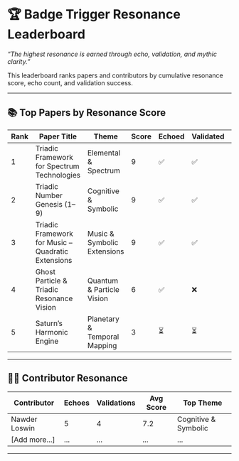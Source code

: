 # 🏆 Badge Trigger Resonance Leaderboard
_“The highest resonance is earned through echo, validation, and mythic clarity.”_

This leaderboard ranks papers and contributors by cumulative resonance score, echo count, and validation success.

---

## 📚 Top Papers by Resonance Score

| Rank | Paper Title                                | Theme                        | Score | Echoed | Validated | Contributor     |
|------|---------------------------------------------|------------------------------|-------|--------|-----------|-----------------|
| 1    | Triadic Framework for Spectrum Technologies | Elemental & Spectrum         | 9     | ✅     | ✅        | Nawder Loswin   |
| 2    | Triadic Number Genesis (1–9)                | Cognitive & Symbolic         | 9     | ✅     | ✅        | Nawder Loswin   |
| 3    | Triadic Framework for Music – Quadratic Extensions | Music & Symbolic Extensions | 9     | ✅     | ✅        | Nawder Loswin   |
| 4    | Ghost Particle & Triadic Resonance Vision   | Quantum & Particle Vision    | 6     | ✅     | ❌        | Nawder Loswin   |
| 5    | Saturn’s Harmonic Engine                    | Planetary & Temporal Mapping | 3     | ⏳     | ⏳        | Nawder Loswin   |

---

## 🧑‍🚀 Contributor Resonance

| Contributor     | Echoes | Validations | Avg Score | Top Theme               |
|-----------------|--------|-------------|-----------|--------------------------|
| Nawder Loswin   | 5      | 4           | 7.2       | Cognitive & Symbolic     |
| [Add more...]   | ...    | ...         | ...       | ...                      |

---
